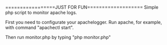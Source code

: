 =================JUST FOR FUN===================
Simple php script to monitor apache logs.

First you need to configurate your apachelogger.
Run apache, for example, with command "apachectl 
start".

Then run monitor.php by typing "php monitor.php"
